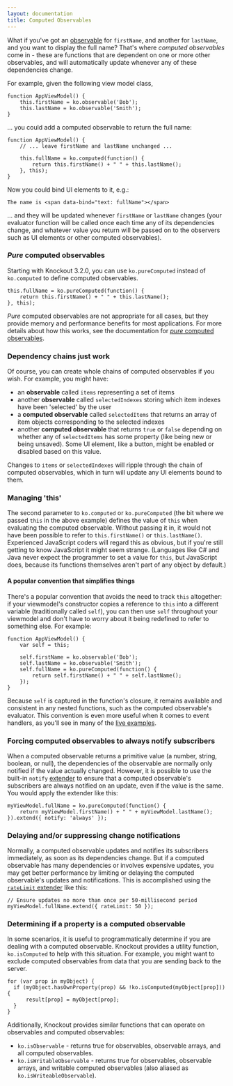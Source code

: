 ```yaml
---
layout: documentation
title: Computed Observables
---
```


What if you've got an [observable](observables.html) for `firstName`, and another for `lastName`, and you want to display the full name? That's where *computed observables* come in - these are functions that are dependent on one or more other observables, and will automatically update whenever any of these dependencies change.

For example, given the following view model class,

    function AppViewModel() {
        this.firstName = ko.observable('Bob');
        this.lastName = ko.observable('Smith');
    }

... you could add a computed observable to return the full name:

    function AppViewModel() {
        // ... leave firstName and lastName unchanged ...

        this.fullName = ko.computed(function() {
            return this.firstName() + " " + this.lastName();
        }, this);
    }

Now you could bind UI elements to it, e.g.:

    The name is <span data-bind="text: fullName"></span>

... and they will be updated whenever `firstName` or `lastName` changes (your evaluator function will be called once each time any of its dependencies change, and whatever value you return will be passed on to the observers such as UI elements or other computed observables).

### *Pure* computed observables

Starting with Knockout 3.2.0, you can use `ko.pureComputed` instead of `ko.computed` to define computed observables.

    this.fullName = ko.pureComputed(function() {
        return this.firstName() + " " + this.lastName();
    }, this);

*Pure* computed observables are not appropriate for all cases, but they provide memory and performance benefits for most applications. For more details about how this works, see the documentation for [*pure* computed observables](computed-pure.html).
    
### Dependency chains just work

Of course, you can create whole chains of computed observables if you wish. For example, you might have:

* an **observable** called `items` representing a set of items
* another **observable** called `selectedIndexes` storing which item indexes have been 'selected' by the user
* a **computed observable** called `selectedItems` that returns an array of item objects corresponding to the selected indexes
* another **computed observable** that returns `true` or `false` depending on whether any of `selectedItems` has some property (like being new or being unsaved). Some UI element, like a button, might be enabled or disabled based on this value.

Changes to `items` or `selectedIndexes` will ripple through the chain of computed observables, which in turn will update any UI elements bound to them.

### Managing 'this'

The second parameter to `ko.computed` or `ko.pureComputed` (the bit where we passed `this` in the above example) defines the value of `this` when evaluating the computed observable. Without passing it in, it would not have been possible to refer to `this.firstName()` or `this.lastName()`. Experienced JavaScript coders will regard this as obvious, but if you're still getting to know JavaScript it might seem strange. (Languages like C# and Java never expect the programmer to set a value for `this`, but JavaScript does, because its functions themselves aren't part of any object by default.)

#### A popular convention that simplifies things

There's a popular convention that avoids the need to track `this` altogether: if your viewmodel's constructor copies a reference to `this` into a different variable (traditionally called `self`), you can then use `self` throughout your viewmodel and don't have to worry about it being redefined to refer to something else. For example:

    function AppViewModel() {
        var self = this;

        self.firstName = ko.observable('Bob');
        self.lastName = ko.observable('Smith');
        self.fullName = ko.pureComputed(function() {
            return self.firstName() + " " + self.lastName();
        });
    }

Because `self` is captured in the function's closure, it remains available and consistent in any nested functions, such as the computed observable's evaluator. This convention is even more useful when it comes to event handlers, as you'll see in many of the [live examples](../examples/).

### Forcing computed observables to always notify subscribers

When a computed observable returns a primitive value (a number, string, boolean, or null), the dependencies of the observable are normally only notified if the value actually changed. However, it is possible to use the built-in `notify` [extender](extenders.html) to ensure that a computed observable's subscribers are always notified on an update, even if the value is the same. You would apply the extender like this:

    myViewModel.fullName = ko.pureComputed(function() {
        return myViewModel.firstName() + " " + myViewModel.lastName();
    }).extend({ notify: 'always' });

### Delaying and/or suppressing change notifications

Normally, a computed observable updates and notifies its subscribers immediately, as soon as its dependencies change. But if a computed observable has many dependencies or involves expensive updates, you may get better performance by limiting or delaying the computed observable's updates and notifications. This is accomplished using the [`rateLimit` extender](rateLimit-observable.html) like this:

    // Ensure updates no more than once per 50-millisecond period
    myViewModel.fullName.extend({ rateLimit: 50 });
    
### Determining if a property is a computed observable

In some scenarios, it is useful to programmatically determine if you are dealing with a computed observable. Knockout provides a utility function, `ko.isComputed` to help with this situation. For example, you might want to exclude computed observables from data that you are sending back to the server.

    for (var prop in myObject) {
      if (myObject.hasOwnProperty(prop) && !ko.isComputed(myObject[prop])) {
          result[prop] = myObject[prop];
      }
    }

Additionally, Knockout provides similar functions that can operate on observables and computed observables:

* `ko.isObservable` - returns true for observables, observable arrays, and all computed observables.
* `ko.isWritableObservable` - returns true for observables, observable arrays, and writable computed observables (also aliased as `ko.isWriteableObservable`).

